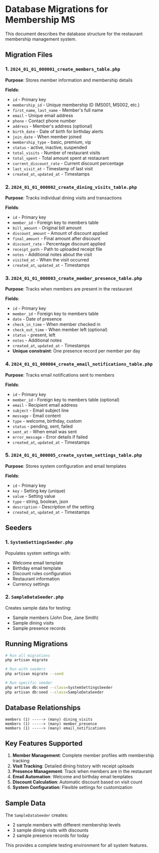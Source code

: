 # Database Migrations for Membership MS

This document describes the database structure for the restaurant membership management system.

## Migration Files

### 1. `2024_01_01_000001_create_members_table.php`
**Purpose**: Stores member information and membership details

**Fields**:
- `id` - Primary key
- `membership_id` - Unique membership ID (MS001, MS002, etc.)
- `first_name`, `last_name` - Member's full name
- `email` - Unique email address
- `phone` - Contact phone number
- `address` - Member's address (optional)
- `birth_date` - Date of birth for birthday alerts
- `join_date` - When member joined
- `membership_type` - basic, premium, vip
- `status` - active, inactive, suspended
- `total_visits` - Number of restaurant visits
- `total_spent` - Total amount spent at restaurant
- `current_discount_rate` - Current discount percentage
- `last_visit_at` - Timestamp of last visit
- `created_at`, `updated_at` - Timestamps

### 2. `2024_01_01_000002_create_dining_visits_table.php`
**Purpose**: Tracks individual dining visits and transactions

**Fields**:
- `id` - Primary key
- `member_id` - Foreign key to members table
- `bill_amount` - Original bill amount
- `discount_amount` - Amount of discount applied
- `final_amount` - Final amount after discount
- `discount_rate` - Percentage discount applied
- `receipt_path` - Path to uploaded receipt file
- `notes` - Additional notes about the visit
- `visited_at` - When the visit occurred
- `created_at`, `updated_at` - Timestamps

### 3. `2024_01_01_000003_create_member_presence_table.php`
**Purpose**: Tracks when members are present in the restaurant

**Fields**:
- `id` - Primary key
- `member_id` - Foreign key to members table
- `date` - Date of presence
- `check_in_time` - When member checked in
- `check_out_time` - When member left (optional)
- `status` - present, left
- `notes` - Additional notes
- `created_at`, `updated_at` - Timestamps
- **Unique constraint**: One presence record per member per day

### 4. `2024_01_01_000004_create_email_notifications_table.php`
**Purpose**: Tracks email notifications sent to members

**Fields**:
- `id` - Primary key
- `member_id` - Foreign key to members table (optional)
- `email` - Recipient email address
- `subject` - Email subject line
- `message` - Email content
- `type` - welcome, birthday, custom
- `status` - pending, sent, failed
- `sent_at` - When email was sent
- `error_message` - Error details if failed
- `created_at`, `updated_at` - Timestamps

### 5. `2024_01_01_000005_create_system_settings_table.php`
**Purpose**: Stores system configuration and email templates

**Fields**:
- `id` - Primary key
- `key` - Setting key (unique)
- `value` - Setting value
- `type` - string, boolean, json
- `description` - Description of the setting
- `created_at`, `updated_at` - Timestamps

## Seeders

### 1. `SystemSettingsSeeder.php`
Populates system settings with:
- Welcome email template
- Birthday email template
- Discount rules configuration
- Restaurant information
- Currency settings

### 2. `SampleDataSeeder.php`
Creates sample data for testing:
- Sample members (John Doe, Jane Smith)
- Sample dining visits
- Sample presence records

## Running Migrations

```bash
# Run all migrations
php artisan migrate

# Run with seeders
php artisan migrate --seed

# Run specific seeder
php artisan db:seed --class=SystemSettingsSeeder
php artisan db:seed --class=SampleDataSeeder
```

## Database Relationships

```
members (1) -----> (many) dining_visits
members (1) -----> (many) member_presence
members (1) -----> (many) email_notifications
```

## Key Features Supported

1. **Member Management**: Complete member profiles with membership tracking
2. **Visit Tracking**: Detailed dining history with receipt uploads
3. **Presence Management**: Track when members are in the restaurant
4. **Email Automation**: Welcome and birthday email templates
5. **Discount Calculation**: Automatic discount based on visit count
6. **System Configuration**: Flexible settings for customization

## Sample Data

The `SampleDataSeeder` creates:
- 2 sample members with different membership levels
- 3 sample dining visits with discounts
- 2 sample presence records for today

This provides a complete testing environment for all system features. 